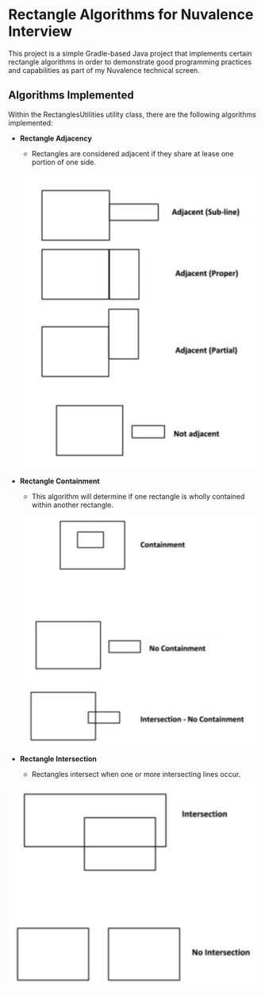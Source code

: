 # Rectangle Algorithms for Nuvalence Interview
This project is a simple Gradle-based Java project that implements certain rectangle algorithms in order to demonstrate good programming practices and capabilities as part of my Nuvalence technical screen.


## Algorithms Implemented
Within the RectanglesUtilities utility class, there are the following algorithms implemented:

- **Rectangle Adjacency**
    - Rectangles are considered adjacent if they share at lease one portion of one side.
      
  ![Image depicting adjacency in rectangles](https://raw.githubusercontent.com/br-wrght/nuvalence-exercise/master/docs/images/adjacency.png)
- **Rectangle Containment**
    - This algorithm will determine if one rectangle is wholly contained within another rectangle.

  ![Image depicting containment in rectangles](https://raw.githubusercontent.com/br-wrght/nuvalence-exercise/master/docs/images/containment.png)
- **Rectangle Intersection**
    - Rectangles intersect when one or more intersecting lines occur.
      
![Image depicting intersections in rectangles](https://raw.githubusercontent.com/br-wrght/nuvalence-exercise/master/docs/images/intersection.png)


